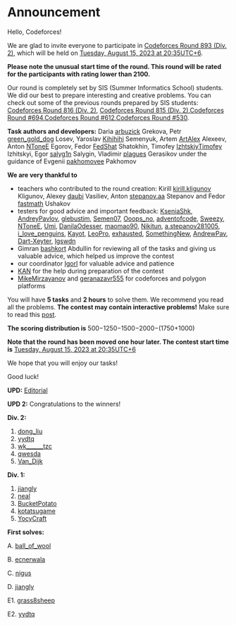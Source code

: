 # Announcement

Hello, Codeforces!

We are glad to invite everyone to participate in [Codeforces Round 893 (Div. 2)](https://codeforces.com/contest/1858 "Codeforces Round 893 (Div. 2)"), which will be held on [Tuesday, August 15, 2023 at 20:35UTC+6](https://codeforces.com/https://www.timeanddate.com/worldclock/fixedtime.html?day=15&month=8&year=2023&hour=17&min=35&sec=0&p1=166).

**Please note the unusual start time of the round. This round will be rated for the participants with rating lower than 2100.**

Our round is completely set by SIS (Summer Informatics School) students. We did our best to prepare interesting and creative problems. You can check out some of the previous rounds prepared by SIS students: [Codeforces Round 816 (Div. 2)](https://codeforces.com/contest/1715 "Codeforces Round 816 (Div. 2)"), [Codeforces Round 815 (Div. 2)](https://codeforces.com/contest/1720 "Codeforces Round 815 (Div. 2)"),[Codeforces Round #694](https://codeforces.com/contests/1471,1470),[Codeforces Round #612](https://codeforces.com/contests/1286,1287),[Codeforces Round #530](https://codeforces.com/contests/1098,1099).

**Task authors and developers:** Daria [arbuzick](https://codeforces.com/profile/arbuzick "International Grandmaster arbuzick") Grekova, Petr [green_gold_dog](https://codeforces.com/profile/green_gold_dog "Master green_gold_dog") Losev, Yaroslav [Kihihihi](https://codeforces.com/profile/Kihihihi "Master Kihihihi") Semenyuk, Artem [ArtAlex](https://codeforces.com/profile/ArtAlex "Candidate Master ArtAlex") Alexeev, Anton [NToneE](https://codeforces.com/profile/NToneE "Candidate Master NToneE") Egorov, Fedor [FedShat](https://codeforces.com/profile/FedShat "Expert FedShat") Shatokhin, Timofey [IzhtskiyTimofey](https://codeforces.com/profile/IzhtskiyTimofey "Master IzhtskiyTimofey") Izhitskyi, Egor [salyg1n](https://codeforces.com/profile/salyg1n "Master salyg1n") Salygin, Vladimir [plagues](https://codeforces.com/profile/plagues "Master plagues") Gerasikov under the guidance of Evgenii [pakhomovee](https://codeforces.com/profile/pakhomovee "Master pakhomovee") Pakhomov

**We are very thankful to**

 * teachers who contributed to the round creation: Kirill [kirill.kligunov](https://codeforces.com/profile/kirill.kligunov "Candidate Master kirill.kligunov") Kligunov, Alexey [daubi](https://codeforces.com/profile/daubi "International Grandmaster daubi") Vasiliev, Anton [stepanov.aa](https://codeforces.com/profile/stepanov.aa "Grandmaster stepanov.aa") Stepanov and Fedor [fastmath](https://codeforces.com/profile/fastmath "International Grandmaster fastmath") Ushakov
* testers for good advice and important feedback: [KseniaShk](https://codeforces.com/profile/KseniaShk "Master KseniaShk"), [AndreyPavlov](https://codeforces.com/profile/AndreyPavlov "Master AndreyPavlov"), [glebustim](https://codeforces.com/profile/glebustim "Grandmaster glebustim"), [Semen07](https://codeforces.com/profile/Semen07 "Expert Semen07"), [Ooops_no](https://codeforces.com/profile/Ooops_no "Grandmaster Ooops_no"), [adventofcode](https://codeforces.com/profile/adventofcode "Expert adventofcode"), [Sweezy](https://codeforces.com/profile/Sweezy "Master Sweezy"), [NToneE](https://codeforces.com/profile/NToneE "Candidate Master NToneE"), [Umi](https://codeforces.com/profile/Umi "Grandmaster Umi"), [DanilaOdesser](https://codeforces.com/profile/DanilaOdesser "Specialist DanilaOdesser"), [maomao90](https://codeforces.com/profile/maomao90 "Grandmaster maomao90"), [Nikitun](https://codeforces.com/profile/Nikitun "Newbie Nikitun"), [a.stepanov281005](https://codeforces.com/profile/a.stepanov281005 "Master a.stepanov281005"), [i_love_penguins](https://codeforces.com/profile/i_love_penguins "Specialist i_love_penguins"), [Kayot](https://codeforces.com/profile/Kayot "Pupil Kayot"), [LeoPro](https://codeforces.com/profile/LeoPro "International Grandmaster LeoPro"), [exhausted](https://codeforces.com/profile/exhausted "Expert exhausted"), [SomethingNew](https://codeforces.com/profile/SomethingNew "Grandmaster SomethingNew"), [AndrewPav](https://codeforces.com/profile/AndrewPav "Specialist AndrewPav"), [Dart-Xeyter](https://codeforces.com/profile/Dart-Xeyter "Grandmaster Dart-Xeyter"), [lgswdn](https://codeforces.com/profile/lgswdn "Grandmaster lgswdn")
* Gimran [bashkort](https://codeforces.com/profile/bashkort "Grandmaster bashkort") Abdullin for reviewing all of the tasks and giving us valuable advice, which helped us improve the contest
* our coordinator [IgorI](https://codeforces.com/profile/IgorI "Grandmaster IgorI") for valuable advice and patience
* [KAN](https://codeforces.com/profile/KAN "Legendary Grandmaster KAN") for the help during preparation of the contest
* [MikeMirzayanov](https://codeforces.com/profile/MikeMirzayanov "Headquarters, MikeMirzayanov") and [geranazavr555](https://codeforces.com/profile/geranazavr555 "Headquarters, geranazavr555") for codeforces and polygon platforms

You will have **5 tasks** and **2 hours** to solve them. We recommend you read all the problems. **The contest may contain interactive problems!** Make sure to read this [post](https://codeforces.com/blog/entry/45307).

**The scoring distribution is** 500−1250−1500−2000−(1750+1000)

**Note that the round has been moved one hour later. The contest start time is** [Tuesday, August 15, 2023 at 20:35UTC+6](https://codeforces.com/https://www.timeanddate.com/worldclock/fixedtime.html?day=15&month=8&year=2023&hour=17&min=35&sec=0&p1=166)

We hope that you will enjoy our tasks!

Good luck!

**UPD:** [Editorial](Tutorial_(en).md)

**UPD 2:** Congratulations to the winners!

**Div. 2:**

 1. [dong_liu](https://codeforces.com/profile/dong_liu "Expert dong_liu")
2. [yydtq](https://codeforces.com/profile/yydtq "Expert yydtq")
3. [wk______tzc](https://codeforces.com/profile/wk______tzc "Unrated, wk______tzc")
4. [qwesda](https://codeforces.com/profile/qwesda "Expert qwesda")
5. [Van_Dijk](https://codeforces.com/profile/Van_Dijk "Newbie Van_Dijk")

**Div. 1:**

 1. [jiangly](https://codeforces.com/profile/jiangly "Legendary Grandmaster jiangly")
2. [neal](https://codeforces.com/profile/neal "Legendary Grandmaster neal")
3. [BucketPotato](https://codeforces.com/profile/BucketPotato "Grandmaster BucketPotato")
4. [kotatsugame](https://codeforces.com/profile/kotatsugame "International Grandmaster kotatsugame")
5. [YocyCraft](https://codeforces.com/profile/YocyCraft "Grandmaster YocyCraft")

**First solves:**

A. [ball_of_wool](https://codeforces.com/profile/ball_of_wool "Master ball_of_wool")

B. [ecnerwala](https://codeforces.com/profile/ecnerwala "Legendary Grandmaster ecnerwala")

C. [nigus](https://codeforces.com/profile/nigus "Grandmaster nigus")

D. [jiangly](https://codeforces.com/profile/jiangly "Legendary Grandmaster jiangly")

E1. [grass8sheep](https://codeforces.com/profile/grass8sheep "Grandmaster grass8sheep")

E2. [yydtq](https://codeforces.com/profile/yydtq "Expert yydtq")

